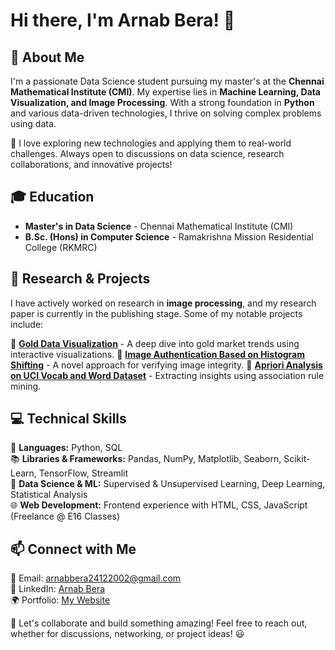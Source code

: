 # Hi there, I'm Arnab Bera! 👋

## 🚀 About Me
I'm a passionate Data Science student pursuing my master's at the **Chennai Mathematical Institute (CMI)**. My expertise lies in **Machine Learning, Data Visualization, and Image Processing**. With a strong foundation in **Python** and various data-driven technologies, I thrive on solving complex problems using data.

🚀 I love exploring new technologies and applying them to real-world challenges. Always open to discussions on data science, research collaborations, and innovative projects!

## 🎓 Education
- **Master's in Data Science** - Chennai Mathematical Institute (CMI)
- **B.Sc. (Hons) in Computer Science** - Ramakrishna Mission Residential College (RKMRC)

## 🔬 Research & Projects
I have actively worked on research in **image processing**, and my research paper is currently in the publishing stage. Some of my notable projects include:

🔹 **[Gold Data Visualization](#)** - A deep dive into gold market trends using interactive visualizations.
🔹 **[Image Authentication Based on Histogram Shifting](#)** - A novel approach for verifying image integrity.
🔹 **[Apriori Analysis on UCI Vocab and Word Dataset](#)** - Extracting insights using association rule mining.

## 💻 Technical Skills
🔧 **Languages:** Python, SQL  
📚 **Libraries & Frameworks:** Pandas, NumPy, Matplotlib, Seaborn, Scikit-Learn, TensorFlow, Streamlit  
🤖 **Data Science & ML:** Supervised & Unsupervised Learning, Deep Learning, Statistical Analysis  
🌐 **Web Development:** Frontend experience with HTML, CSS, JavaScript (Freelance @ E16 Classes)  

## 📫 Connect with Me
📧 Email: [arnabbera24122002@gmail.com](mailto:arnabbera24122002@gmail.com)  
💼 LinkedIn: [Arnab Bera](https://www.linkedin.com/in/arnab-bera-65a452229/)  
🌍 Portfolio: [My Website](https://arnab02h.github.io/My-portfolio/)  

🚀 Let's collaborate and build something amazing! Feel free to reach out, whether for discussions, networking, or project ideas! 😃
